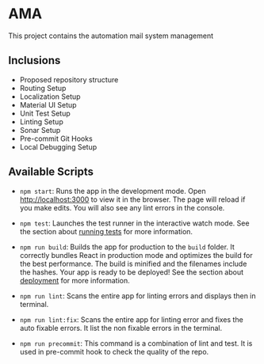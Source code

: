 # AMA

This project contains the automation mail system management

## Inclusions

- Proposed repository structure
- Routing Setup
- Localization Setup
- Material UI Setup
- Unit Test Setup
- Linting Setup
- Sonar Setup
- Pre-commit Git Hooks
- Local Debugging Setup

## Available Scripts

- `npm start`: Runs the app in the development mode. Open [http://localhost:3000](http://localhost:3000) to view it in the browser. The page will reload if you make edits. You will also see any lint errors in the console.

- `npm test`: Launches the test runner in the interactive watch mode. See the section about [running tests](https://facebook.github.io/create-react-app/docs/running-tests) for more information.

- `npm run build`: Builds the app for production to the `build` folder. It correctly bundles React in production mode and optimizes the build for the best performance. The build is minified and the filenames include the hashes. Your app is ready to be deployed! See the section about [deployment](https://facebook.github.io/create-react-app/docs/deployment) for more information.


- `npm run lint`: Scans the entire app for linting errors and displays then in terminal.

- `npm run lint:fix`: Scans the entire app for linting error and fixes the auto fixable errors. It list the non fixable errors in the terminal.

- `npm run precommit`: This command is a combination of lint and test. It is used in pre-commit hook to check the quality of the repo.
